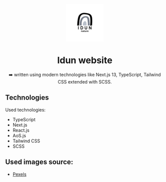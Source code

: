 <p align="center">
    <img src="./src/images/idun-logo.png" height="120"/>
</p>

<h1 align="center">Idun website</h1>

<p align="center">➡️ written using modern technologies like Next.js 13, TypeScript, Tailwind CSS extended with SCSS.</p>

## Technologies

Used technologies:

- TypeScript
- Next.js
- React.js
- AoS.js
- Tailwind CSS
- SCSS

## Used images source:

- [Pexels](https://www.pexels.com/)

